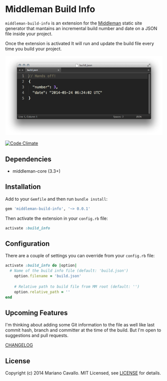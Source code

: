 # Middleman Build Info

`middleman-build-info` is an extension for the [Middleman] static site generator that mantains an incremental build number and date on a JSON file inside your project.

Once the extension is activated It will run and update the build file every time you build your project.

![IMAGE]

[![Code Climate](https://codeclimate.com/github/mcavallo/middleman-build-info.png)](https://codeclimate.com/github/mcavallo/middleman-build-info)

## Dependencies

* middleman-core (3.3+)

## Installation
Add to your `Gemfile` and then run `bundle install`:

```ruby
gem 'middleman-build-info', '~> 0.0.1'
```

Then activate the extension in your `config.rb` file:

```ruby
activate :build_info
```

## Configuration

There are a couple of settings you can override from your `config.rb` file:

```ruby
activate :build_info do |option|
  # Name of the build info file (default: 'build.json')
    option.filename = 'build.json'
    
    # Relative path to build file from MM root (default: '')
    option.relative_path = ''
end
```

## Upcoming Features

I'm thinking about adding some Git information to the file as well like last commit hash, branch and committer at the time of the build. But I'm open to suggestions and pull requests.

[CHANGELOG]

## License

Copyright (c) 2014 Mariano Cavallo. MIT Licensed, see [LICENSE] for details.

[middleman]: http://middlemanapp.com
[IMAGE]: https://raw.githubusercontent.com/mcavallo/middleman-build-info/master/middleman-build-info.png
[CHANGELOG]: https://github.com/mcavallo/middleman-build-info/blob/master/CHANGELOG.md
[LICENSE]: https://github.com/mcavallo/middleman-build-info/blob/master/LICENSE.md
